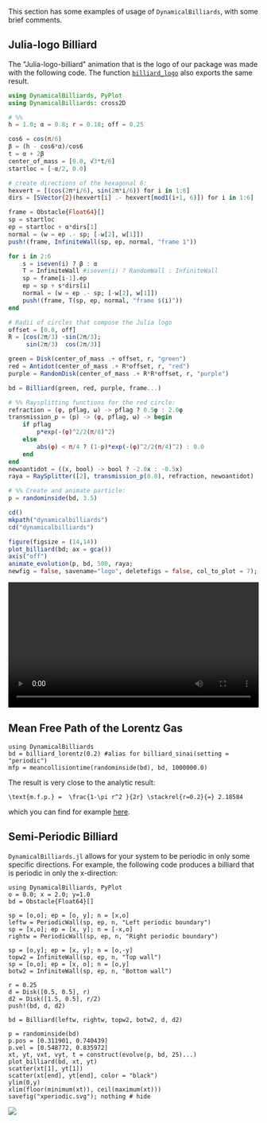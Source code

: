 This section has some examples of usage of `DynamicalBilliards`, with some brief
comments.

## Julia-logo Billiard
The "Julia-logo-billiard" animation that is the logo of our package was made with the following code. The function [`billiard_logo`](@ref) also exports the same result.
```julia
using DynamicalBilliards, PyPlot
using DynamicalBilliards: cross2D

# %%
h = 1.0; α = 0.8; r = 0.18; off = 0.25

cos6 = cos(π/6)
β = (h - cos6*α)/cos6
t = α + 2β
center_of_mass = [0.0, √3*t/6]
startloc = [-α/2, 0.0]

# create directions of the hexagonal 6:
hexvert = [(cos(2π*i/6), sin(2π*i/6)) for i in 1:6]
dirs = [SVector{2}(hexvert[i] .- hexvert[mod1(i+1, 6)]) for i in 1:6]

frame = Obstacle{Float64}[]
sp = startloc
ep = startloc + α*dirs[1]
normal = (w = ep .- sp; [-w[2], w[1]])
push!(frame, InfiniteWall(sp, ep, normal, "frame 1"))

for i in 2:6
    s = iseven(i) ? β : α
    T = InfiniteWall #iseven(i) ? RandomWall : InfiniteWall
    sp = frame[i-1].ep
    ep = sp + s*dirs[i]
    normal = (w = ep .- sp; [-w[2], w[1]])
    push!(frame, T(sp, ep, normal, "frame $(i)"))
end

# Radii of circles that compose the Julia logo
offset = [0.0, off]
R = [cos(2π/3) -sin(2π/3);
     sin(2π/3)  cos(2π/3)]

green = Disk(center_of_mass .+ offset, r, "green")
red = Antidot(center_of_mass .+ R*offset, r, "red")
purple = RandomDisk(center_of_mass .+ R*R*offset, r, "purple")

bd = Billiard(green, red, purple, frame...)

# %% Raysplitting functions for the red circle:
refraction = (φ, pflag, ω) -> pflag ? 0.5φ : 2.0φ
transmission_p = (p) -> (φ, pflag, ω) -> begin
    if pflag
        p*exp(-(φ)^2/2(π/8)^2)
    else
        abs(φ) < π/4 ? (1-p)*exp(-(φ)^2/2(π/4)^2) : 0.0
    end
end
newoantidot = ((x, bool) -> bool ? -2.0x : -0.5x)
raya = RaySplitter([2], transmission_p(0.8), refraction, newoantidot)

# %% Create and animate particle:
p = randominside(bd, 3.5)

cd()
mkpath("dynamicalbilliards")
cd("dynamicalbilliards")

figure(figsize = (14,14))
plot_billiard(bd; ax = gca())
axis("off")
animate_evolution(p, bd, 500, raya;
newfig = false, savename="logo", deletefigs = false, col_to_plot = 7);
```

<video width="100%" height="auto" controls>
<source src="https://github.com/JuliaDynamics/Tutorials-and-Resources/blob/master/billiard_animations/DynamicalBilliards_billiard_animation.mp4?raw=true" type="video/mp4">
</video>

## Mean Free Path of the Lorentz Gas
```@example tut3
using DynamicalBilliards
bd = billiard_lorentz(0.2) #alias for billiard_sinai(setting = "periodic")
mfp = meancollisiontime(randominside(bd), bd, 1000000.0)
```
The result is very close to the analytic result:

``\text{m.f.p.} =  \frac{1-\pi r^2 }{2r} \stackrel{r=0.2}{=} 2.18584 ``

which you can find for example [here](http://www.cmls.polytechnique.fr/perso/golse/Surveys/FGIcmp03.pdf).

## Semi-Periodic Billiard
`DynamicalBilliards.jl` allows for your system to be periodic in only some specific
directions. For example, the following code produces a billiard that is periodic
in only the x-direction:

```@example tut3
using DynamicalBilliards, PyPlot
o = 0.0; x = 2.0; y=1.0
bd = Obstacle{Float64}[]

sp = [o,o]; ep = [o, y]; n = [x,o]
leftw = PeriodicWall(sp, ep, n, "Left periodic boundary")
sp = [x,o]; ep = [x, y]; n = [-x,o]
rightw = PeriodicWall(sp, ep, n, "Right periodic boundary")

sp = [o,y]; ep = [x, y]; n = [o,-y]
topw2 = InfiniteWall(sp, ep, n, "Top wall")
sp = [o,o]; ep = [x, o]; n = [o,y]
botw2 = InfiniteWall(sp, ep, n, "Bottom wall")

r = 0.25
d = Disk([0.5, 0.5], r)
d2 = Disk([1.5, 0.5], r/2)
push!(bd, d, d2)

bd = Billiard(leftw, rightw, topw2, botw2, d, d2)

p = randominside(bd)
p.pos = [0.311901, 0.740439]
p.vel = [0.548772, 0.835972]
xt, yt, vxt, vyt, t = construct(evolve(p, bd, 25)...)
plot_billiard(bd, xt, yt)
scatter(xt[1], yt[1])
scatter(xt[end], yt[end], color = "black")
ylim(0,y)
xlim(floor(minimum(xt)), ceil(maximum(xt)))
savefig("xperiodic.svg"); nothing # hide
```
![](xperiodic.svg)
